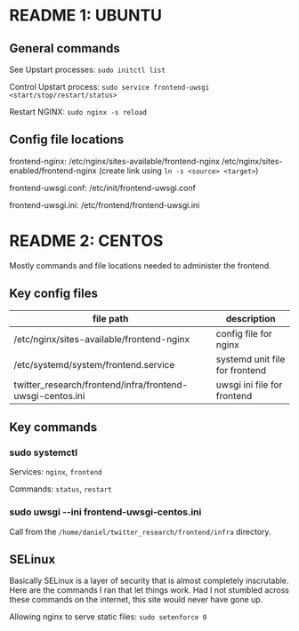 # README 1: UBUNTU

## General commands

See Upstart processes: `sudo initctl list`

Control Upstart process: `sudo service frontend-uwsgi <start/stop/restart/status>`

Restart NGINX: `sudo nginx -s reload`

## Config file locations

frontend-nginx:
/etc/nginx/sites-available/frontend-nginx
/etc/nginx/sites-enabled/frontend-nginx (create link using `ln -s <source> <target>`)

frontend-uwsgi.conf:
/etc/init/frontend-uwsgi.conf

frontend-uwsgi.ini:
/etc/frontend/frontend-uwsgi.ini

# README 2: CENTOS

Mostly commands and file locations needed to administer the frontend.

## Key config files

| file path | description |
|-----------|-------------|
| /etc/nginx/sites-available/frontend-nginx | config file for nginx |
| /etc/systemd/system/frontend.service  | systemd unit file for frontend |
| twitter_research/frontend/infra/frontend-uwsgi-centos.ini  | uwsgi ini file for frontend |

## Key commands

### sudo systemctl <command> <service>

Services: `nginx`, `frontend`

Commands: `status`, `restart`

### sudo uwsgi --ini frontend-uwsgi-centos.ini

Call from the `/home/daniel/twitter_research/frontend/infra` directory.

## SELinux

Basically SELinux is a layer of security that is almost completely inscrutable. Here are the commands I ran that let things work. Had I not stumbled across these commands on the internet, this site would never have gone up.

Allowing nginx to serve static files: `sudo setenforce 0`